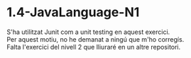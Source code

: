 # 1.4-JavaLanguage-N1
S'ha utilitzat Junit com a unit testing en aquest exercici. \
Per aquest motiu, no he demanat a ningú que m'ho corregís. \
Falta l'exercici del nivell 2 que lliuraré en un altre repositori.
